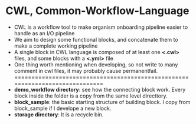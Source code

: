 # CWL, Common-Workflow-Language
- CWL is a workflow tool to make organism onboarding pipeline easier to handle as an I/O pipeline
- We aim to design some functional blocks, and concatenate them to make a complete working pipeline
- A single block in CWL language is composed of at least one **<.cwl>** files, and some blocks with a **<.yml>** file
- One thing worth mentioning when developing, so not write to many comment in cwl files, it may probably cause permanentfail.
=============================================================================
- **demo_workflow directory**: see how the connecting block work. Every block inside the folder is a copy from the same level directtory.
- **block_sample**: the basic starting structure of building block. I copy from block_sample if I develope a new block.
- **storage directory**: It is a recycle bin.  
